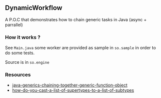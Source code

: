 ## DynamicWorkflow

A P.O.C that demonstrates how to chain generic tasks in Java (async + parrallel)

### How it works ?
See `Main.java` some worker are provided as sample in `so.sample` in order to do some tests.

Source is in `so.engine`

### Resources

   - [java-generics-chaining-together-generic-function-object](https://stackoverflow.com/questions/8680610/java-generics-chaining-together-generic-function-object])
   - [how-do-you-cast-a-list-of-supertypes-to-a-list-of-subtypes](https://stackoverflow.com/questions/933447/how-do-you-cast-a-list-of-supertypes-to-a-list-of-subtypes)
